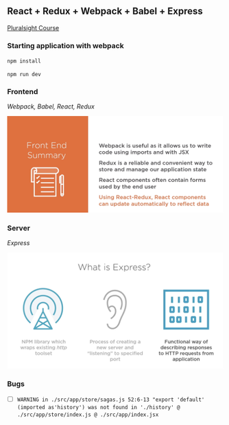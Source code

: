 ## React + Redux + Webpack + Babel + Express 

[Pluralsight Course](https://app.pluralsight.com/library/courses/react-express-full-stack-app-building/table-of-contents)

### Starting application with webpack

`npm install`

`npm run dev`

### Frontend 

*Webpack, Babel, React, Redux*

![Frontend](./docs/images/frontend.png)

### Server

*Express* 

![server](./docs/images/server.png)

### Bugs

- [ ] `WARNING in ./src/app/store/sagas.js 52:6-13 "export 'default' (imported as'history') was not found in './history' @ ./src/app/store/index.js @ ./src/app/index.jsx`